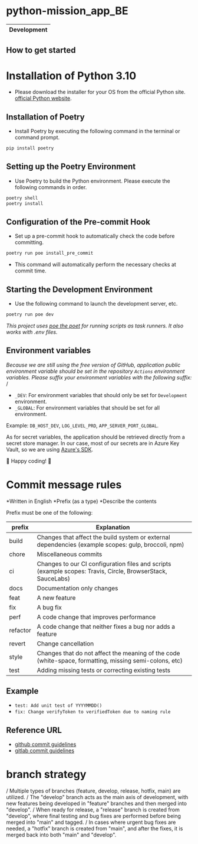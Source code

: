 # python-mission_app_BE
|                                                                     Development                                                                     
| :--------------------------------------------------------------------------------------------------------------------------------------------------:


## How to get started

# Installation of Python 3.10 

- Please download the installer for your OS from the official Python site.
 [official Python website](https://www.python.org/downloads/).

## Installation of Poetry

- Install Poetry by executing the following command in the terminal or command prompt.

```bash
pip install poetry
```

## Setting up the Poetry Environment

- Use Poetry to build the Python environment. Please execute the following commands in order.

```bash
poetry shell
poetry install
```

## Configuration of the Pre-commit Hook

- Set up a pre-commit hook to automatically check the code before committing.

```bash
poetry run poe install_pre_commit
```

- This command will automatically perform the necessary checks at commit time.

## Starting the Development Environment

- Use the following command to launch the development server, etc.

```bash
poetry run poe dev
```

_This project uses [poe the poet](https://poethepoet.natn.io) for running scripts as task runners. It also works with .env files._ 

## Environment variables

_Because we are still using the free version of GitHub, application public environment variable should be set in the repository `Actions` environment variables. Please suffix your environment variables with the following suffix:_ /


- `_DEV`: For environment variables that should only be set for `Development` environment.
- `_GLOBAL`: For environment variables that should be set for all environment.


Example: `DB_HOST_DEV`, `LOG_LEVEL_PRD`, `APP_SERVER_PORT_GLOBAL`.




As for secret variables, the application should be retrieved directly from a secret store manager. In our case, most of our secrets are in Azure Key Vault, so we are using [Azure's SDK](https://learn.microsoft.com/en-us/azure/key-vault/secrets/quick-create-python?tabs=azure-cli).



🎉 Happy coding! 🎉



# Commit message rules

*Written in English 
*Prefix (as a type)
*Describe the contents

Prefix must be one of the following:

| prefix   | Explanation                                                                                                 | 
| -------- | ----------------------------------------------------------------------------------------------------------- | 
| build    | Changes that affect the build system or external dependencies (example scopes: gulp, broccoli, npm)         | 
| chore    | Miscellaneous commits                                                                                       | 
| ci       | Changes to our CI configuration files and scripts (example scopes: Travis, Circle, BrowserStack, SauceLabs) | 
| docs     | Documentation only changes                                                                                  |
| feat     | A new feature                                                                                               | 
| fix      | A bug fix                                                                                                   | 
| perf     | A code change that improves performance                                                                     | 
| refactor | A code change that neither fixes a bug nor adds a feature                                                   | 
| revert   | Change cancellation                                                                                         | 
| style    | Changes that do not affect the meaning of the code (white-space, formatting, missing semi-colons, etc)      | 
| test     | Adding missing tests or correcting existing tests                                                           | 

## Example 

- `test: Add unit test of YYYYMMDD()`
- `fix: Change verifyToken to verifiedToken due to naming rule`

## Reference URL 

- [github commit guidelines](https://github.com/angular/angular.js/blob/master/DEVELOPERS.md#-git-commit-guidelines)
- [gitlab commit guidelines](https://gitlab.com/gogotanaka/items/b65e1b081fa97e6e5754)


# branch strategy
/ Multiple types of branches (feature, develop, release, hotfix, main) are utilized.
/ The "develop" branch acts as the main axis of development, with new features being developed in "feature" branches and then merged into "develop".
/ When ready for release, a "release" branch is created from "develop", where final testing and bug fixes are performed before being merged into "main" and tagged.
/ In cases where urgent bug fixes are needed, a "hotfix" branch is created from "main", and after the fixes, it is merged back into both "main" and "develop".
